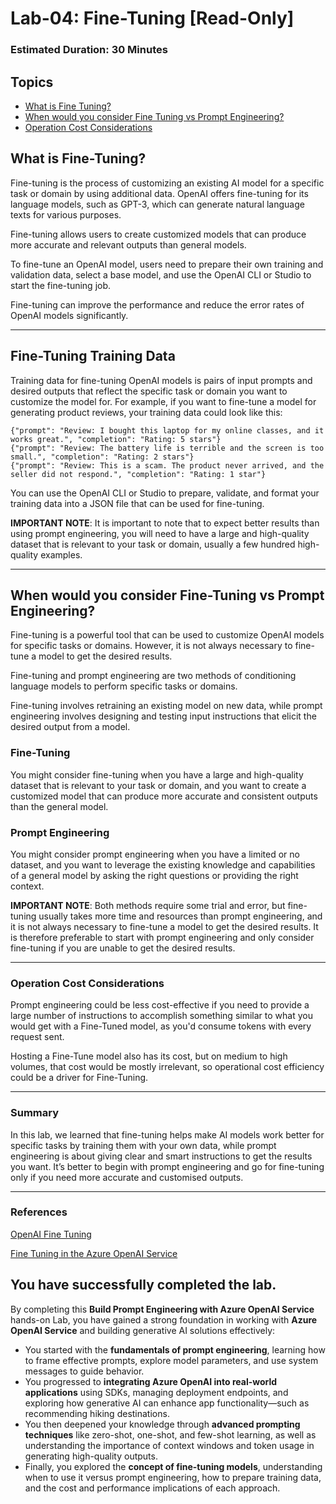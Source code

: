 # Lab-04: Fine-Tuning [Read-Only]

### Estimated Duration: 30 Minutes

## Topics

  - [What is Fine Tuning?](#what-is-fine-tuning)
  - [When would you consider Fine Tuning vs Prompt Engineering?](#when-would-you-consider-fine-tuning-vs-prompt-engineering)
  - [Operation Cost Considerations](#operation-cost-considerations)


## What is Fine-Tuning?

Fine-tuning is the process of customizing an existing AI model for a specific task or domain by using additional data. OpenAI offers fine-tuning for its language models, such as GPT-3, which can generate natural language texts for various purposes.

Fine-tuning allows users to create customized models that can produce more accurate and relevant outputs than general models.

To fine-tune an OpenAI model, users need to prepare their own training and validation data, select a base model, and use the OpenAI CLI or Studio to start the fine-tuning job.

Fine-tuning can improve the performance and reduce the error rates of OpenAI models significantly.

---
## Fine-Tuning Training Data

Training data for fine-tuning OpenAI models is pairs of input prompts and desired outputs that reflect the specific task or domain you want to customize the model for. For example, if you want to fine-tune a model for generating product reviews, your training data could look like this:

```
{"prompt": "Review: I bought this laptop for my online classes, and it works great.", "completion": "Rating: 5 stars"}
{"prompt": "Review: The battery life is terrible and the screen is too small.", "completion": "Rating: 2 stars"}
{"prompt": "Review: This is a scam. The product never arrived, and the seller did not respond.", "completion": "Rating: 1 star"}
```

You can use the OpenAI CLI or Studio to prepare, validate, and format your training data into a JSON file that can be used for fine-tuning.

**IMPORTANT NOTE**:
It is important to note that to expect better results than using prompt engineering, you will need to have a large and high-quality dataset that is relevant to your task or domain, usually a few hundred high-quality examples.

---
## When would you consider Fine-Tuning vs Prompt Engineering?

Fine-tuning is a powerful tool that can be used to customize OpenAI models for specific tasks or domains. However, it is not always necessary to fine-tune a model to get the desired results.

Fine-tuning and prompt engineering are two methods of conditioning language models to perform specific tasks or domains.

Fine-tuning involves retraining an existing model on new data, while prompt engineering involves designing and testing input instructions that elicit the desired output from a model.

### Fine-Tuning

You might consider fine-tuning when you have a large and high-quality dataset that is relevant to your task or domain, and you want to create a customized model that can produce more accurate and consistent outputs than the general model.

### Prompt Engineering

You might consider prompt engineering when you have a limited or no dataset, and you want to leverage the existing knowledge and capabilities of a general model by asking the right questions or providing the right context.

**IMPORTANT NOTE**: Both methods require some trial and error, but fine-tuning usually takes more time and resources than prompt engineering, and it is not always necessary to fine-tune a model to get the desired results. It is therefore preferable to start with prompt engineering and only consider fine-tuning if you are unable to get the desired results.

---

### Operation Cost Considerations

Prompt engineering could be less cost-effective if you need to provide a large number of instructions to accomplish something similar to what you would get with a Fine-Tuned model, as you'd consume tokens with every request sent.

Hosting a Fine-Tune model also has its cost, but on medium to high volumes, that cost would be mostly irrelevant, so operational cost efficiency could be a driver for Fine-Tuning.

---

### Summary
In this lab, we learned that fine-tuning helps make AI models work better for specific tasks by training them with your own data, while prompt engineering is about giving clear and smart instructions to get the results you want. It’s better to begin with prompt engineering and go for fine-tuning only if you need more accurate and customised outputs.

---
### References

[OpenAI Fine Tuning](https://platform.openai.com/docs/guides/fine-tuning)

[Fine Tuning in the Azure OpenAI Service](https://learn.microsoft.com/en-us/azure/cognitive-services/openai/how-to/fine-tuning?pivots=programming-language-studio)

## You have successfully completed the lab.

By completing this **Build Prompt Engineering with Azure OpenAI Service** hands-on Lab, you have gained a strong foundation in working with **Azure OpenAI Service** and building generative AI solutions effectively:

  - You started with the **fundamentals of prompt engineering**, learning how to frame effective prompts, explore model parameters, and use system messages to guide behavior.
  - You progressed to **integrating Azure OpenAI into real-world applications** using SDKs, managing deployment endpoints, and exploring how generative AI can enhance app functionality—such as recommending hiking destinations.
  - You then deepened your knowledge through **advanced prompting techniques** like zero-shot, one-shot, and few-shot learning, as well as understanding the importance of context windows and token usage in generating high-quality outputs.
  - Finally, you explored the **concept of fine-tuning models**, understanding when to use it versus prompt engineering, how to prepare training data, and the cost and performance implications of each approach.

